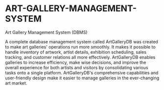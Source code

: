 # ART-GALLERY-MANAGEMENT-SYSTEM
Art Gallery Management System (DBMS)

A complete database management system called ArtGalleryDB was created to make art galleries' operations run more smoothly. It makes it possible to handle inventory of artwork, artist details, exhibition scheduling, sales tracking, and customer relations all more effectively. ArtGalleryDB enables galleries to increase efficiency, make wise decisions, and improve the overall experience for both artists and visitors by consolidating various tasks onto a single platform. ArtGalleryDB's comprehensive capabilities and user-friendly design make it easier to manage galleries in the ever-changing art market.
